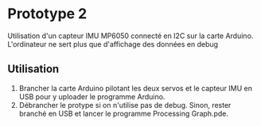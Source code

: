 Prototype 2
===========
Utilisation d'un capteur IMU MP6050 connecté en I2C sur la carte Arduino. L'ordinateur ne sert plus que d'affichage des données en debug

Utilisation
------------

1. Brancher la carte Arduino pilotant les deux servos et le capteur IMU en USB pour y uploader le programme Arduino.
2. Débrancher le protype si on n'utilise pas de debug. Sinon, rester branché en USB et lancer le programme Processing Graph.pde.
